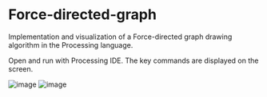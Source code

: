 # Force-directed-graph
Implementation and visualization of a Force-directed graph drawing algorithm in the Processing language.

Open and run with Processing IDE.
The key commands are displayed on the screen.

![image](https://user-images.githubusercontent.com/49592893/145216361-d8ba7694-cdfa-43bb-b95a-3fcdc14a48fc.png)
![image](https://user-images.githubusercontent.com/49592893/145216614-a68869d4-9e67-4cd6-8bf1-6550cbb71d3e.png)
